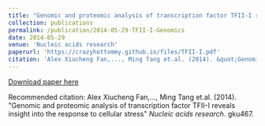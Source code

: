 ```yaml
---
title: "Genomic and proteomic analysis of transcription factor TFII-I reveals insight into the response to cellular stress"
collection: publications
permalink: /publication/2014-05-29-TFII-I-Genomics
date: 2014-05-29
venue: 'Nucleic acids research'
paperurl: 'https://crazyhottommy.github.io/files/TFII-I.pdf'
citation: 'Alex Xiucheng Fan,..., Ming Tang et.al. (2014). &quot;Genomic and proteomic analysis of transcription factor TFII-I reveals insight into the response to cellular stress&quot; <i>Nucleic acids research</i>. gku467.'
---
```


<a href='https://crazyhottommy.github.io/files/TFII-I.pdf'>Download paper here</a>

Recommended citation: Alex Xiucheng Fan,..., Ming Tang et.al. (2014). "Genomic and proteomic analysis of transcription factor TFII-I reveals insight into the response to cellular stress" <i>Nucleic acids research</i>. gku467.